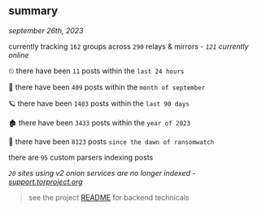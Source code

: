 
## summary
_september 26th, 2023_

currently tracking `162` groups across `290` relays & mirrors - _`121` currently online_

⏲ there have been `11` posts within the `last 24 hours`

🦈 there have been `409` posts within the `month of september`

🪐 there have been `1403` posts within the `last 90 days`

🏚 there have been `3433` posts within the `year of 2023`

🦕 there have been `8123` posts `since the dawn of ransomwatch`

there are `95` custom parsers indexing posts

_`20` sites using v2 onion services are no longer indexed - [support.torproject.org](https://support.torproject.org/onionservices/v2-deprecation/)_

> see the project [README](https://github.com/joshhighet/ransomwatch#ransomwatch--) for backend technicals
